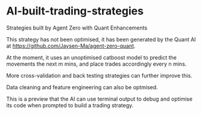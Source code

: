 # AI-built-trading-strategies
Strategies built by Agent Zero with Quant Enhancements

This strategy has not been optimised, it has been generated by the Quant AI at https://github.com/Jaysen-Ma/agent-zero-quant.

At the moment, it uses an unoptimised catboost model to predict the movements the next m mins, and place trades accordingly every n mins.

More cross-validation and back testing strategies can further improve this.

Data cleaning and feature engineering can also be optmised.

This is a preview that the AI can use terminal output to debug and optimise its code when prompted to build a trading strategy.
